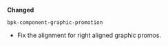 **Changed**

`bpk-component-graphic-promotion`

- Fix the alignment for right aligned graphic promos.
